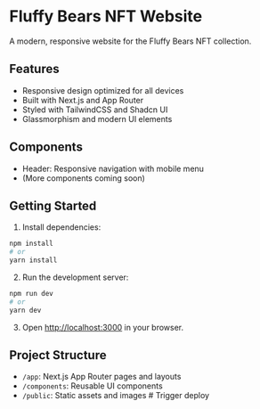 # Fluffy Bears NFT Website

A modern, responsive website for the Fluffy Bears NFT collection.

## Features

- Responsive design optimized for all devices
- Built with Next.js and App Router
- Styled with TailwindCSS and Shadcn UI
- Glassmorphism and modern UI elements

## Components

- Header: Responsive navigation with mobile menu
- (More components coming soon)

## Getting Started

1. Install dependencies:
```bash
npm install
# or
yarn install
```

2. Run the development server:
```bash
npm run dev
# or
yarn dev
```

3. Open [http://localhost:3000](http://localhost:3000) in your browser.

## Project Structure

- `/app`: Next.js App Router pages and layouts
- `/components`: Reusable UI components
- `/public`: Static assets and images # Trigger deploy
